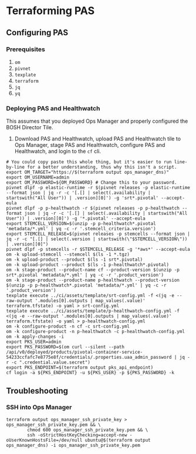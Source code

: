 # Terraforming PAS

## Configuring PAS

### Prerequisites

1. `om`
1. `pivnet`
1. `texplate`
1. `terraform`
1. `jq`
1. `yq`

### Deploying PAS and Healthwatch

This assumes that you deployed Ops Manager and properly configured the BOSH Director Tile.

1. Download PAS and Healthwatch, upload PAS and Healthwatch tile to Ops Manager, stage PAS and Healthwatch, configure PAS and Healthwatch, and login to the `cf` cli.

```
# You could copy paste this whole thing, but it's easier to run line-by-line for a better understanding, thus why this isn't a script.
export OM_TARGET="https://$(terraform output ops_manager_dns)"
export OM_USERNAME=admin
export OM_PASSWORD=${OM_PASSWORD} # Change this to your password.
pivnet dlpf -p elastic-runtime -r $(pivnet releases -p elastic-runtime --format json | jq -r -c '[.[] | select(.availability | startswith("All User")) | .version][0]') -g 'srt*.pivotal' --accept-eula
pivnet dlpf -p p-healthwatch -r $(pivnet releases -p p-healthwatch --format json | jq -r -c '[.[] | select(.availability | startswith("All User")) | .version][0]') -g '*.pivotal' --accept-eula
export STEMCELL_VERSION=$(unzip -p p-healthwatch*.pivotal 'metadata/*.yml' | yq -c -r '.stemcell_criteria.version')
export STEMCELL_RELEASE=$(pivnet releases -p stemcells --format json | jq -r -c "[.[] | select(.version | startswith(\"$STEMCELL_VERSION\")) | .version][0]")
pivnet dlpf -p stemcells -r $STEMCELL_RELEASE -g '*aws*' --accept-eula
om -k upload-stemcell --stemcell $(ls -1 *.tgz)
om -k upload-product --product $(ls -1 srt*.pivotal)
om -k upload-product --product $(ls -1 p-healthwatch*.pivotal)
om -k stage-product --product-name cf --product-version $(unzip -p srt*.pivotal 'metadata/*.yml' | yq -c -r '.product_version')
om -k stage-product --product-name p-healthwatch --product-version $(unzip -p p-healthwatch*.pivotal 'metadata/*.yml' | yq -c -r '.product_version') 
texplate execute ../ci/assets/template/srt-config.yml -f <(jq -e --raw-output '.modules[0].outputs | map_values(.value)' terraform.tfstate) -o yaml > srt-config.yml
texplate execute ../ci/assets/template/p-healthwatch-config.yml -f <(jq -e --raw-output '.modules[0].outputs | map_values(.value)' terraform.tfstate) -o yaml > p-healthwatch-config.yml
om -k configure-product -n cf -c srt-config.yml
om -k configure-product -n p-healthwatch -c p-healthwatch-config.yml
om -k apply-changes -i
export PKS_USER=admin
export PKS_PASSWORD=$(om curl --silent --path /api/v0/deployed/products/pivotal-container-service-54233ccfafc7e8775e8f/credentials/.properties.uaa_admin_password | jq -r -c ".credential.value.secret")
export PKS_ENDPOINT=$(terraform output pks_api_endpoint)
cf login -a ${PKS_ENDPOINT} -u ${PKS_USER} -p ${PKS_PASSWORD} -k
```

## Troubleshooting

### SSH into Ops Manager

```
terraform output ops_manager_ssh_private_key > ops_manager_ssh_private_key.pem && \
        chmod 600 ops_manager_ssh_private_key.pem && \
        ssh -oStrictHostKeyChecking=accept-new -oUserKnownHostsFile=/dev/null ubuntu@$(terraform output ops_manager_dns) -i ops_manager_ssh_private_key.pem
```
